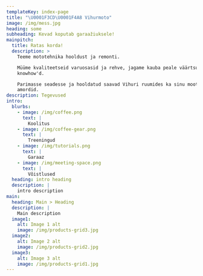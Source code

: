 ```yaml
---
templateKey: index-page
title: "\U0001F3CD\U0001F4A8 Vihurmoto"
image: /img/mess.jpg
heading: some
subheading: Kevad koputab garaažiuksele!
mainpitch:
  title: Ratas korda!
  description: >
    Teeme mototehnika hooldust ja remonti.

    Müüme kvaliteetseid varuosasid ja rehve, jagame kauba peale väärtsulikku
    knowhow'd.

    Parimasse seadesse ja hooldatud saavad Vihuri ruumides ka sinu mootrratta
    amordid.
description: Tegevused
intro:
  blurbs:
    - image: /img/coffee.png
      text: |
        Koolitus
    - image: /img/coffee-gear.png
      text: |
        Treeningud
    - image: /img/tutorials.png
      text: |
        Garaaz
    - image: /img/meeting-space.png
      text: |
        Võistlused
  heading: intro heading
  description: |
    intro description
main:
  heading: Main > Heading
  description: |
    Main description
  image1:
    alt: Image 1 alt
    image: /img/products-grid3.jpg
  image2:
    alt: Image 2 alt
    image: /img/products-grid2.jpg
  image3:
    alt: Image 3 alt
    image: /img/products-grid1.jpg
---
```


